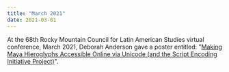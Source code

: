 ```yaml
---
title: "March 2021"
date: 2021-03-01
---
```


At the 68th Rocky Mountain Council for Latin American Studies virtual conference, March 2021, Deborah Anderson gave a poster entitled: "[Making Maya Hieroglyphs Accessible Online via Unicode (and the Script Encoding Initiative Project)](https://ncodex.org/publications/PUB-01_DA_2021_HQ.pdf)".